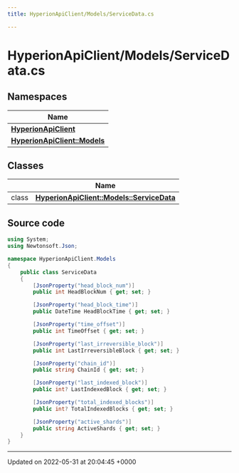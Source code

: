 ```yaml
---
title: HyperionApiClient/Models/ServiceData.cs

---
```


# HyperionApiClient/Models/ServiceData.cs



## Namespaces

| Name           |
| -------------- |
| **[HyperionApiClient](/Namespaces/namespace_hyperion_api_client.md)**  |
| **[HyperionApiClient::Models](/Namespaces/namespace_hyperion_api_client_1_1_models.md)**  |

## Classes

|                | Name           |
| -------------- | -------------- |
| class | **[HyperionApiClient::Models::ServiceData](/Classes/class_hyperion_api_client_1_1_models_1_1_service_data.md)**  |




## Source code

```csharp
using System;
using Newtonsoft.Json;

namespace HyperionApiClient.Models
{
    public class ServiceData
    {
        [JsonProperty("head_block_num")]
        public int HeadBlockNum { get; set; }

        [JsonProperty("head_block_time")]
        public DateTime HeadBlockTime { get; set; }

        [JsonProperty("time_offset")]
        public int TimeOffset { get; set; }

        [JsonProperty("last_irreversible_block")]
        public int LastIrreversibleBlock { get; set; }

        [JsonProperty("chain_id")]
        public string ChainId { get; set; }

        [JsonProperty("last_indexed_block")]
        public int? LastIndexedBlock { get; set; }

        [JsonProperty("total_indexed_blocks")]
        public int? TotalIndexedBlocks { get; set; }

        [JsonProperty("active_shards")]
        public string ActiveShards { get; set; }
    }
}
```


-------------------------------

Updated on 2022-05-31 at 20:04:45 +0000
